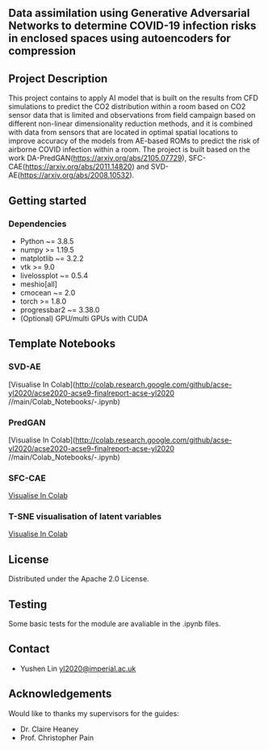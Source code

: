 ## Data assimilation using Generative Adversarial Networks to determine COVID-19 infection risks in enclosed spaces using autoencoders for compression

## Project Description

This project contains to apply AI model that is built on the results from CFD simulations to predict the CO2 distribution within a room based on CO2 sensor data that is limited and observations from field campaign based on different non-linear dimensionality reduction methods, and it is combined with data from sensors that are located in optimal spatial locations to improve accuracy of the models from AE-based ROMs to predict the risk of airborne COVID infection within a room. The project is built based on the work DA-PredGAN(https://arxiv.org/abs/2105.07729), SFC-CAE(https://arxiv.org/abs/2011.14820) and SVD-AE(https://arxiv.org/abs/2008.10532).

## Getting started
### Dependencies

* Python ~= 3.8.5
* numpy >= 1.19.5
* matplotlib ~= 3.2.2
* vtk >= 9.0
* livelossplot ~= 0.5.4
* meshio[all]
* cmocean ~= 2.0
* torch >= 1.8.0
* progressbar2 ~= 3.38.0
* (Optional) GPU/multi GPUs with CUDA

## Template Notebooks

### SVD-AE
[Visualise In Colab](http://colab.research.google.com/github/acse-yl2020/acse2020-acse9-finalreport-acse-yl2020
//main/Colab_Notebooks/-.ipynb)

### PredGAN
[Visualise In Colab](http://colab.research.google.com/github/acse-yl2020/acse2020-acse9-finalreport-acse-yl2020
//main/Colab_Notebooks/-.ipynb)

### SFC-CAE
[Visualise In Colab](PredGAN/SFC-CAE/SFC_CAE_Compression.ipynb)

### T-SNE visualisation of latent variables
[Visualise In Colab](t_SNE_visualisation.ipynb)

## License

Distributed under the Apache 2.0 License.

## Testing 
Some basic tests for the module are avaliable in the .ipynb files.

## Contact
* Yushen Lin yl2020@imperial.ac.uk

## Acknowledgements
Would like to thanks my supervisors for the guides:
* Dr. Claire Heaney
* Prof. Christopher Pain 
